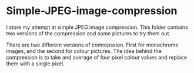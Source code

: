 # Simple-JPEG-image-compression
I store my attempt at simple JPEG image compression. This folder contains two versions of the compression and some pictures to try them out.

There are two different versions of comrepssion. First for monochrome images, and the second for colour pictures.
The idea behind the compression is to take and average of four pixel colour values and replace them with a single pixel. 
